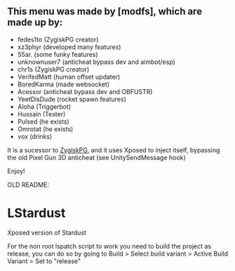 ## This menu was made by [modfs], which are made up by:

- fedes1to (ZygiskPG creator)
- xz3phyr (developed many features)
- 55ar. (some funky features)
- unknownuser7 (anticheat bypass dev and aimbot/esp)
- chr1s (ZygiskPG creator)
- VerifedMatt (human offset updater)
- BoredKarma (made websocket)
- Acessor (anticheat bypass dev and OBFUSTR)
- YeetDisDude (rocket spawn features)
- Aloha (Triggerbot)
- Hussain (Tester)
- Pulsed (he exists)
- Omrotat (he exists)
- vox (drinks)


It is a sucessor to [ZygiskPG](https://github.com/fedes1to/ZygiskPG), and it uses Xposed to inject itself, bypassing the old Pixel Gun 3D anticheat (see UnitySendMessage hook)

Enjoy!


OLD README:
# LStardust
 Xposed version of Stardust

 For the non root lspatch script to work you need to build the project as release, you can do so by going to Build > Select build variant > Active Build Variant > Set to "release"
